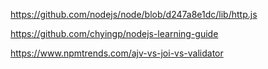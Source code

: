 https://github.com/nodejs/node/blob/d247a8e1dc/lib/http.js

https://github.com/chyingp/nodejs-learning-guide

https://www.npmtrends.com/ajv-vs-joi-vs-validator
